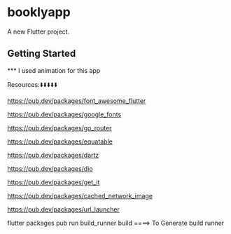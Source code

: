 # booklyapp

A new Flutter project.

## Getting Started

*** I used animation for this app


Resources:⬇️⬇️⬇️⬇️⬇️


https://pub.dev/packages/font_awesome_flutter

https://pub.dev/packages/google_fonts

https://pub.dev/packages/go_router

https://pub.dev/packages/equatable

https://pub.dev/packages/dartz

https://pub.dev/packages/dio

https://pub.dev/packages/get_it

https://pub.dev/packages/cached_network_image

https://pub.dev/packages/url_launcher


flutter packages pub run build_runner build ====> To Generate build runner